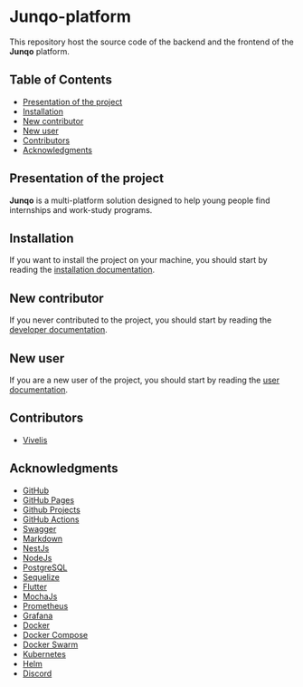 <!-- omit in toc -->
# Junqo-platform

This repository host the source code of the backend and the frontend of the **Junqo** platform.

<!-- omit in toc -->
## Table of Contents

- [Presentation of the project](#presentation-of-the-project)
- [Installation](#installation)
- [New contributor](#new-contributor)
- [New user](#new-user)
- [Contributors](#contributors)
- [Acknowledgments](#acknowledgments)

## Presentation of the project

**Junqo** is a multi-platform solution designed to help young people find internships and work-study programs.

## Installation

If you want to install the project on your machine, you should start by reading the [installation documentation](/docs/index.md).

## New contributor

If you never contributed to the project, you should start by reading the [developer documentation](/docs/developer/index.md).

## New user

If you are a new user of the project, you should start by reading the [user documentation](/docs/user/index.md).

## Contributors

- [Vivelis](https://github.com/Vivelis)

## Acknowledgments

- [GitHub](https://github.com)
- [GitHub Pages](https://pages.github.com)
- [Github Projects](https://docs.github.com/en/issues/planning-and-tracking-with-projects/learning-about-projects/about-projects)
- [GitHub Actions](https://docs.github.com/en/actions)
- [Swagger](https://swagger.io/)
- [Markdown](https://daringfireball.net/projects/markdown)
- [NestJs](https://nestjs.com/)
- [NodeJs](https://nodejs.org/en/)
- [PostgreSQL](https://www.postgresql.org/)
- [Sequelize](https://sequelize.org/)
- [Flutter](https://flutter.dev/)
- [MochaJs](https://mochajs.org/)
- [Prometheus](https://prometheus.io/docs/introduction/overview/)
- [Grafana](https://grafana.com/docs/grafana/latest/getting-started/getting-started-prometheus/)
- [Docker](https://www.docker.com/)
- [Docker Compose](https://docs.docker.com/compose/)
- [Docker Swarm](https://docs.docker.com/engine/swarm/)
- [Kubernetes](https://kubernetes.io/docs/home/)
- [Helm](https://helm.sh/)
- [Discord](https://discord.com/)